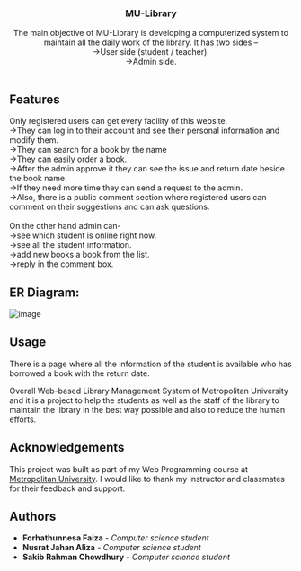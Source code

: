 <p align="center">
  <h3 align="center">MU-Library</h3>
  <p align="center">
  The main objective of MU-Library is developing a computerized system to maintain all the daily work of the library. It has two sides –<br/>
 ->User side (student / teacher).<br/>
 ->Admin side.
    <br/>
    <br/
  </p>
</p>

## Features
Only registered users can get every facility of this website.<br/>
->They can log in to their account and see their personal information and modify them.<br/>
->They can search for a book by the name<br/>
->They can easily order a book.<br/>
->After the admin approve it they can see the issue and return date beside the book name.<br/>
->If they need more time they can send a request to the admin.<br/>
->Also, there is a public comment section where registered users can comment on their suggestions and can ask questions.<br/>
<br/>
On the other hand admin can-<br/>
->see which student is online right now.<br/>
->see all the student information.<br/>
->add new books a book from the list.<br/>
->reply in the comment box.<br/>

## ER Diagram:
![image](https://github.com/farhafaiza/MU-Library/assets/87140028/7f4d754f-febb-4291-b6d4-2f6ba6a05a1f)


## Usage
There is a page where all the information of the student is available who has borrowed a book with the return date.

Overall Web-based Library Management System of Metropolitan University and it is a project to help the students as well as the staff of the library to maintain the library in the best way possible and also to reduce the human efforts.


## Acknowledgements
This project was built as part of my Web Programming course at [Metropolitan University](https://metrouni.edu.bd/). I would like to thank my instructor and classmates for their feedback and support.

## Authors
* **Forhathunnesa Faiza** - *Computer science student*
* **Nusrat Jahan Aliza** - *Computer science student*
* **Sakib Rahman Chowdhury** - *Computer science student*
